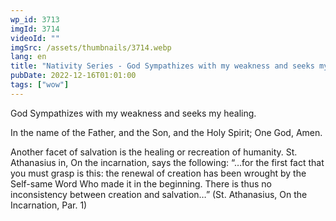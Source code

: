 ```yaml
---
wp_id: 3713
imgId: 3714
videoId: ""
imgSrc: /assets/thumbnails/3714.webp
lang: en
title: "Nativity Series - God Sympathizes with my weakness and seeks my healing"
pubDate: 2022-12-16T01:01:00
tags: ["wow"]
---
```


<p>God Sympathizes with my weakness and seeks my healing.</p>
<p>In the name of the Father, and the Son, and the Holy Spirit; One God, Amen.</p>
<p>Another facet of salvation is the healing or recreation of humanity. St. Athanasius in, On the incarnation, says the following: “…for the first fact that you must grasp is this: the renewal of creation has been wrought by the Self-same Word Who made it in the beginning. There is thus no inconsistency between creation and salvation…” (St. Athanasius, On the Incarnation, Par. 1)</p>
